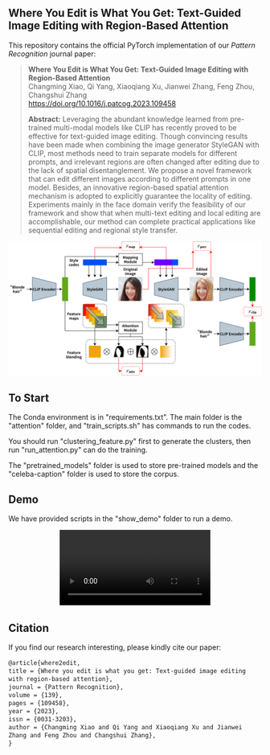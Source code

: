 ## Where You Edit is What You Get: Text-Guided Image Editing with Region-Based Attention

This repository contains the official PyTorch implementation of our *Pattern Recognition* journal paper:

> **Where You Edit is What You Get: Text-Guided Image Editing with Region-Based Attention**<br>
> Changming Xiao, Qi Yang, Xiaoqiang Xu, Jianwei Zhang, Feng Zhou, Changshui Zhang <br>
> https://doi.org/10.1016/j.patcog.2023.109458 <br>
>
>**Abstract:** Leveraging the abundant knowledge learned from pre-trained multi-modal models like CLIP has recently proved to be effective for text-guided image editing. Though convincing results have been made when combining the image generator StyleGAN with CLIP, most methods need to train separate models for different prompts, and irrelevant regions are often changed after editing due to the lack of spatial disentanglement. We propose a novel framework that can edit different images according to different prompts in one model. Besides, an innovative region-based spatial attention mechanism is adopted to explicitly guarantee the locality of editing. Experiments mainly in the face domain verify the feasibility of our framework and show that when multi-text editing and local editing are accomplishable, our method can complete practical applications like sequential editing and regional style transfer.

<div align=center>
<img src="images/framework.png">
</div>

## To Start

The Conda environment is in "requirements.txt". The main folder is the "attention" folder, and "train_scripts.sh" has commands to run the codes. 

You should run "clustering_feature.py" first to generate the clusters, then run "run_attention.py" can do the training. 

The "pretrained_models" folder is used to store pre-trained models and the "celeba-caption" folder is used to store the corpus.

## Demo

We have provided scripts in the "show_demo" folder to run a demo.

<div align=center>
<!-- <img src="images/demo.gif"> -->
  <video id="video" controls="controls" autoplay="autoplay" loop="loop">
      <source id="webm" src="images/demo.webm" type="video/webm">
  </videos>
</div>

## Citation

If you find our research interesting, please kindly cite our paper:

```
@article{where2edit,
title = {Where you edit is what you get: Text-guided image editing with region-based attention},
journal = {Pattern Recognition},
volume = {139},
pages = {109458},
year = {2023},
issn = {0031-3203},
author = {Changming Xiao and Qi Yang and Xiaoqiang Xu and Jianwei Zhang and Feng Zhou and Changshui Zhang},
}
```
